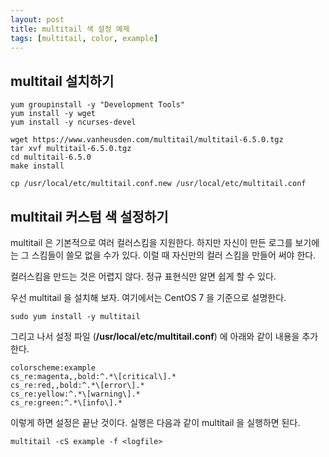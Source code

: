 ```yaml
---
layout: post
title: multitail 색 설정 예제
tags: [multitail, color, example]
---
```

## multitail 설치하기

```shell
yum groupinstall -y "Development Tools"
yum install -y wget
yum install -y ncurses-devel

wget https://www.vanheusden.com/multitail/multitail-6.5.0.tgz
tar xvf multitail-6.5.0.tgz
cd multitail-6.5.0
make install

cp /usr/local/etc/multitail.conf.new /usr/local/etc/multitail.conf
```

## multitail 커스텀 색 설정하기

multitail 은 기본적으로 여러 컬러스킴을 지원한다. 하지만 자신이 만든 로그를 보기에는 그 스킴들이 쓸모 없을 수가 있다. 이럴 때 자신만의 컬러 스킴을 만들어 써야 한다.

컬러스킴을 만드는 것은 어렵지 않다. 정규 표현식만 알면 쉽게 할 수 있다.

우선 multitail 을 설치해 보자. 여기에서는 CentOS 7 을 기준으로 설명한다.

```shell
sudo yum install -y multitail
```

그리고 나서 설정 파일 (**/usr/local/etc/multitail.conf**) 에 아래와 같이 내용을 추가한다.

```
colorscheme:example
cs_re:magenta,,bold:^.*\[critical\].*
cs_re:red,,bold:^.*\[error\].*
cs_re:yellow:^.*\[warning\].*
cs_re:green:^.*\[info\].*
```

이렇게 하면 설정은 끝난 것이다. 실행은 다음과 같이 multitail 을 실행하면 된다.

```shell
multitail -cS example -f <logfile>
```

